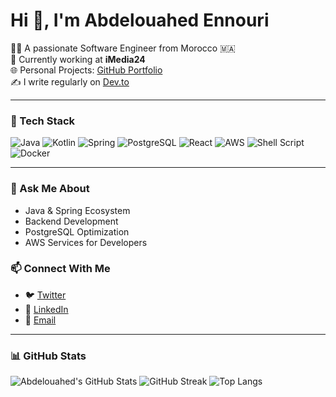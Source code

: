 # Hi 👋, I'm Abdelouahed Ennouri

👨‍💻 A passionate Software Engineer from Morocco 🇲🇦  
💼 Currently working at **iMedia24**  
🌐 Personal Projects: [GitHub Portfolio](https://github.com/Abdelouahedd)  
✍️ I write regularly on [Dev.to](https://dev.to/abdelouahedd)

---

### 🚀 Tech Stack

![Java](https://img.shields.io/badge/Java-%23ED8B00.svg?style=for-the-badge&logo=java&logoColor=white)
![Kotlin](https://img.shields.io/badge/Kotlin-%230095D5.svg?style=for-the-badge&logo=kotlin&logoColor=white)
![Spring](https://img.shields.io/badge/Spring-%236DB33F.svg?style=for-the-badge&logo=spring&logoColor=white)
![PostgreSQL](https://img.shields.io/badge/PostgreSQL-%23316192.svg?style=for-the-badge&logo=postgresql&logoColor=white)
![React](https://img.shields.io/badge/React-%2361DAFB.svg?style=for-the-badge&logo=react&logoColor=white)
![AWS](https://img.shields.io/badge/AWS-%23FF9900.svg?style=for-the-badge&logo=amazon-aws&logoColor=white)
![Shell Script](https://img.shields.io/badge/Shell_Script-%23121011.svg?style=for-the-badge&logo=gnu-bash&logoColor=white)
![Docker](https://img.shields.io/badge/Docker-%232496ED.svg?style=for-the-badge&logo=docker&logoColor=white)

---

### 💬 Ask Me About

- Java & Spring Ecosystem
- Backend Development
- PostgreSQL Optimization
- AWS Services for Developers


### 📫 Connect With Me

- 🐦 [Twitter](https://twitter.com/AbdelouahedEn)
- 💼 [LinkedIn](https://www.linkedin.com/in/abdelouahed-ennouri/)
- 📧 [Email](mailto:ennouriabdelouahed@gmail.com)

---

### 📊 GitHub Stats

![Abdelouahed's GitHub Stats](https://github-readme-stats.vercel.app/api?username=Abdelouahedd&show_icons=true&theme=default)
![GitHub Streak](https://github-readme-streak-stats.herokuapp.com/?user=Abdelouahedd&theme=default)
![Top Langs](https://github-readme-stats.vercel.app/api/top-langs/?username=Abdelouahedd&layout=compact&theme=default)
